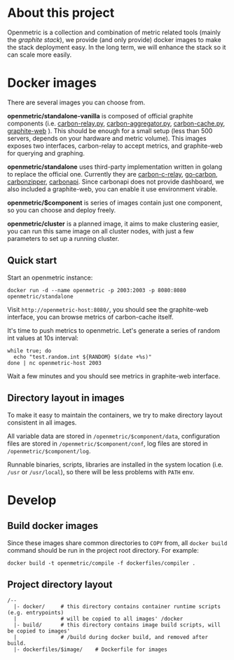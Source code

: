 # About this project

Openmetric is a collection and combination of metric related tools (mainly the *graphite stack*),
we provide (and only provide) docker images to make the stack deployment easy.
In the long term, we will enhance the stack so it can scale more easily.

# Docker images

There are several images you can choose from.

**openmetric/standalone-vanilla** is composed of official graphite components (i.e.
[carbon-relay.py](https://github.com/graphite-project/carbon/blob/master/bin/carbon-relay.py),
[carbon-aggregator.py](https://github.com/graphite-project/carbon/blob/master/bin/carbon-aggregator.py),
[carbon-cache.py](https://github.com/graphite-project/carbon/blob/master/bin/carbon-cache.py),
[graphite-web](https://github.com/graphite-project/graphite-web)
).
This should be enough for a small setup (less than 500 servers, depends on your hardware and metric volume).
This images exposes two interfaces, carbon-relay to accept metrics, and graphite-web for querying and graphing.

**openmetric/standalone** uses third-party implementation written in golang to replace the official one.
Currently they are
[carbon-c-relay](https://github.com/grobian/carbon-c-relay),
[go-carbon](https://github.com/lomik/go-carbon),
[carbonzipper](https://github.com/dgryski/carbonzipper),
[carbonapi](https://github.com/dgryski/carbonapi).
Since carbonapi does not provide dashboard, we also included a graphite-web, you can enable it use environment virable.

**openmetric/$component** is series of images contain just one component, so you can choose and deploy freely.

**openmetric/cluster** is a planned image, it aims to make clustering easier, you can run this same image on all cluster nodes,
with just a few parameters to set up a running cluster.

## Quick start

Start an openmetric instance:

```
docker run -d --name openmetric -p 2003:2003 -p 8080:8080 openmetric/standalone
```

Visit ``http://openmetric-host:8080/``, you should see the graphite-web interface,
you can browse metrics of carbon-cache itself.

It's time to push metrics to openmetric. Let's generate a series of random int values at 10s interval:

```
while true; do
  echo "test.random.int ${RANDOM} $(date +%s)"
done | nc openmetric-host 2003
```

Wait a few minutes and you should see metrics in graphite-web interface.

## Directory layout in images

To make it easy to maintain the containers, we try to make directory layout consistent in all images.

All variable data are stored in ``/openmetric/$component/data``, configuration files are stored in
``/openmetric/$component/conf``, log files are stored in ``/openmetric/$component/log``.

Runnable binaries, scripts, libraries are installed in the system location (i.e. ``/usr`` or ``/usr/local``),
so there will be less problems with ``PATH`` env.


# Develop

## Build docker images

Since these images share common directories to `COPY` from, all `docker build` command should be run in the project root directory.
For example:

```
docker build -t openmetric/compile -f dockerfiles/compiler .
```

## Project directory layout

```
/--
  |- docker/     # this directory contains container runtime scripts (e.g. entrypoints)
  |              # will be copied to all images' /docker
  |- build/      # this directory contains image build scripts, will be copied to images'
  |              # /build during docker build, and removed after build.
  |- dockerfiles/$image/    # Dockerfile for images
```
